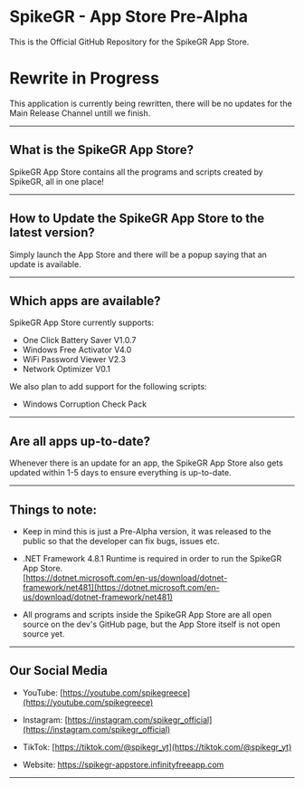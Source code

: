 # SpikeGR - App Store Pre-Alpha

This is the Official GitHub Repository for the SpikeGR App Store.

# Rewrite in Progress

This application is currently being rewritten, there will be no updates for the Main Release Channel untill we finish.

---

## What is the SpikeGR App Store?

SpikeGR App Store contains all the programs and scripts created by SpikeGR, all in one place!

---
## How to Update the SpikeGR App Store to the latest version?

Simply launch the App Store and there will be a popup saying that an update is available.

---
## Which apps are available?

SpikeGR App Store currently supports:

 - One Click Battery Saver V1.0.7
 - Windows Free Activator V4.0
 - WiFi Password Viewer V2.3
 - Network Optimizer V0.1
 
We also plan to add support for the following scripts:

 - Windows Corruption Check Pack
---
## Are all apps up-to-date?
Whenever there is an update for an app, the SpikeGR App Store also gets updated within 1-5 days to ensure everything is up-to-date.

---
## Things to note:

 - Keep in mind this is just a Pre-Alpha version, it was released to the public so that the developer can fix bugs, issues etc.
 
 - .NET Framework 4.8.1 Runtime is required in order to run the SpikeGR App Store.  
[https://dotnet.microsoft.com/en-us/download/dotnet-framework/net481](https://dotnet.microsoft.com/en-us/download/dotnet-framework/net481)

 - All programs and scripts inside the SpikeGR App Store are all open source on the dev's GitHub page, but the App Store itself is not open source yet.
---
## Our Social Media

 - YouTube:
[https://youtube.com/spikegreece](https://youtube.com/spikegreece)

 - Instagram:
[https://instagram.com/spikegr_official](https://instagram.com/spikegr_official)

 - TikTok:
[https://tiktok.com/@spikegr_yt](https://tiktok.com/@spikegr_yt)

 - Website:
https://spikegr-appstore.infinityfreeapp.com
---
